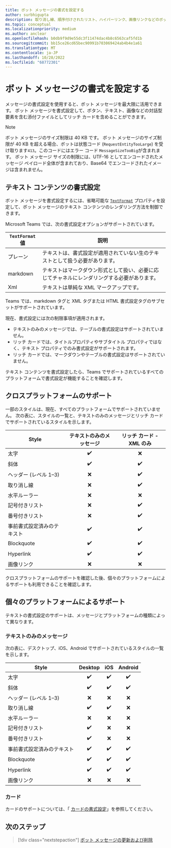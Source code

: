 ```yaml
---
title: ボット メッセージの書式を設定する
author: surbhigupta
description: 取り消し線、順序付けされたリスト、ハイパーリンク、画像リンクなどのボット メッセージの書式設定とスタイル設定を行う方法について説明します。 クロスプラットフォームのサポートについて理解する。
ms.topic: conceptual
ms.localizationpriority: medium
ms.author: anclear
ms.openlocfilehash: b0db9f9d9e55dc3f11474dac4b8c6563caf5fd1b
ms.sourcegitcommit: bb15ce26cd65bec90991b703069424ab4b4e1a61
ms.translationtype: MT
ms.contentlocale: ja-JP
ms.lasthandoff: 10/28/2022
ms.locfileid: "68772301"
---
```

# <a name="format-your-bot-messages"></a>ボット メッセージの書式を設定する

メッセージの書式設定を使用すると、ボット メッセージを最大限に活用できます。 ボット メッセージを書式設定して、ボタン、テキスト、画像などの対話型要素を含む添付ファイルとしてリッチ カードを含めることができます。

> [!NOTE]
> ボット メッセージのサイズ制限は 40 KB です。 ボット メッセージのサイズ制限が 40 KB を超える場合、ボットは状態コード (`RequestEntityTooLarge`) を受け取ります`413`。このコードにはエラー コード `MessageSizeTooBig`が含まれます。 ボット メッセージ サイズの制限には、UTF-16 としてエンコードされたメッセージ ペイロード全体が含まれており、Base64 でエンコードされたイメージは含まれません。

## <a name="format-text-content"></a>テキスト コンテンツの書式設定

ボット メッセージを書式設定するには、省略可能な [`TextFormat`](/bot-framework/dotnet/bot-builder-dotnet-create-messages#customizing-a-message) プロパティを設定して、ボット メッセージのテキスト コンテンツのレンダリング方法を制御できます。

Microsoft Teams では、次の書式設定オプションがサポートされています。

| `TextFormat` 値 | 説明 |
| --- | --- |
| プレーン | テキストは、書式設定が適用されていない生のテキストとして扱う必要があります。|
| markdown | テキストはマークダウン形式として扱い、必要に応じてチャネルにレンダリングする必要があります。 |
| Xml | テキストは単純な XML マークアップです。 |

Teams では、markdown タグと XML タグまたは HTML 書式設定タグのサブセットがサポートされています。

現在、書式設定には次の制限事項が適用されます。

* テキストのみのメッセージでは、テーブルの書式設定はサポートされていません。
* リッチ カードでは、タイトルプロパティやサブタイトル プロパティではなく、テキスト プロパティでのみ書式設定がサポートされます。
* リッチ カードでは、マークダウンやテーブルの書式設定はサポートされていません。

テキスト コンテンツを書式設定したら、Teams でサポートされているすべてのプラットフォームで書式設定が機能することを確認します。

## <a name="cross-platform-support"></a>クロスプラットフォームのサポート

一部のスタイルは、現在、すべてのプラットフォームでサポートされていません。 次の表に、スタイルの一覧と、テキストのみのメッセージとリッチ カードでサポートされているスタイルを示します。

| Style                     | テキストのみのメッセージ | リッチ カード - XML のみ |
| ---                       | :---: | :---: |
| 太字                      | ✔️️ | ❌ |
| 斜体                    | ✔️ | ✔️ |
| ヘッダー (レベル 1&ndash;3) | ❌ | ✔️ |
| 取り消し線             | ❌ | ✔️ |
| 水平ルーラー           | ❌ | ❌ |
| 記号付きリスト            | ❌ | ✔️ |
| 番号付きリスト              | ❌ | ✔️ |
| 事前書式設定済みのテキスト         | ✔️ | ✔️ |
| Blockquote                | ✔️ | ✔️ |
| Hyperlink                 | ✔️ | ✔️ |
| 画像リンク                | ❌ | ❌ |

クロスプラットフォームのサポートを確認した後、個々のプラットフォームによるサポートも利用できることを確認します。

## <a name="support-by-individual-platform"></a>個々のプラットフォームによるサポート

テキストの書式設定のサポートは、メッセージとプラットフォームの種類によって異なります。

### <a name="text-only-messages"></a>テキストのみのメッセージ

次の表に、デスクトップ、iOS、Android でサポートされているスタイルの一覧を示します。

| Style                     | Desktop | iOS | Android |
| ---                       | :---: | :---: | :---: |
| 太字                      | ✔️ | ✔️ | ✔️ |
| 斜体                    | ✔️ | ✔️ | ✔️ |
| ヘッダー (レベル 1&ndash;3) | ❌ | ❌ | ❌ |
| 取り消し線             | ✔️ | ✔️ | ❌ |
| 水平ルーラー           | ❌ | ❌ | ❌ |
| 記号付きリスト            | ✔️ | ❌ | ❌ |
| 番号付きリスト              | ✔️ | ❌ | ❌ |
| 事前書式設定済みのテキスト         | ✔️ | ✔️ | ✔️ |
| Blockquote                | ✔️ | ✔️ | ✔️ |
| Hyperlink                 | ✔️ | ✔️ | ✔️ |
| 画像リンク                | ❌ | ❌ | ❌ |

### <a name="cards"></a>カード

カードのサポートについては、「 [カードの書式設定](~/task-modules-and-cards/cards/cards-format.md)」を参照してください。

## <a name="next-step"></a>次のステップ

> [!div class="nextstepaction"]
> [ボット メッセージの更新および削除](~/bots/how-to/update-and-delete-bot-messages.md)
